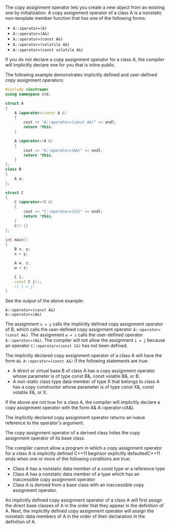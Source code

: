 The copy assignment operator lets you create a new object from an existing one by initialization. A copy assignment operator of a class A is a nonstatic non-template member function that has one of the following forms:

- `A::operator=(A)`
- `A::operator=(A&)`
- `A::operator=(const A&)`
- `A::operator=(volatile A&)`
- `A::operator=(const volatile A&)`

If you do not declare a copy assignment operator for a class A, the compiler will implicitly declare one for you that is inline public.

The following example demonstrates implicitly defined and user-defined copy assignment operators:

```cpp
#include <iostream>
using namespace std;

struct A
{
    A &operator=(const A &)
    {
        cout << "A::operator=(const A&)" << endl;
        return *this;
    }

    A &operator=(A &)
    {
        cout << "A::operator=(A&)" << endl;
        return *this;
    }
};
class B
{
    A a;
};

struct C
{
    C &operator=(C &)
    {
        cout << "C::operator=(C&)" << endl;
        return *this;
    }
    C() {}
};

int main()
{
    B x, y;
    x = y;

    A w, z;
    w = z;

    C i;
    const C j();
    // i = j;
}

```

See the output of the above example:

```
A::operator=(const A&)
A::operator=(A&)
```

The assignment `x = y` calls the implicitly defined copy assignment operator of B, which calls the user-defined copy assignment operator `A::operator=(const A&)`. The assignment `w = z` calls the user-defined operator `A::operator=(A&)`. The compiler will not allow the assignment `i = j` because an operator `C::operator=(const C&)` has not been defined.

The implicitly declared copy assignment operator of a class A will have the form `A& A::operator=(const A&)` if the following statements are true:

- A direct or virtual base B of class A has a copy assignment operator whose parameter is of type const B&, const volatile B&, or B.
- A non-static class type data member of type X that belongs to class A has a copy constructor whose parameter is of type const X&, const volatile X&, or X.

If the above are not true for a class A, the compiler will implicitly declare a copy assignment operator with the form A& A::operator=(A&).

The implicitly declared copy assignment operator returns an lvalue reference to the operator's argument.

The copy assignment operator of a derived class hides the copy assignment operator of its base class.

The compiler cannot allow a program in which a copy assignment operator for a class A is implicitly defined C++11 beginsor explicitly defaultedC++11 ends when one or more of the following conditions are true:

- Class A has a nonstatic data member of a const type or a reference type
- Class A has a nonstatic data member of a type which has an inaccessible copy assignment operator
- Class A is derived from a base class with an inaccessible copy assignment operator.

An implicitly defined copy assignment operator of a class A will first assign the direct base classes of A in the order that they appear in the definition of A. Next, the implicitly defined copy assignment operator will assign the nonstatic data members of A in the order of their declaration in the definition of A.
